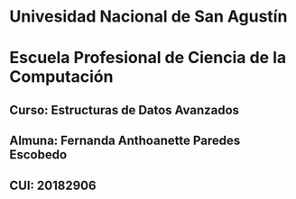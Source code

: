 # Univesidad Nacional de San Agustín
# Escuela Profesional de Ciencia de la Computación
## Curso: Estructuras de Datos Avanzados
## Almuna: Fernanda Anthoanette Paredes Escobedo
## CUI: 20182906
